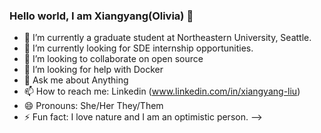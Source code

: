 ### Hello world, I am Xiangyang(Olivia) 👋

- 🔭 I’m currently a graduate student at Northeastern University, Seattle.
- 🌱 I’m currently looking for SDE internship opportunities.
- 👯 I’m looking to collaborate on open source
- 🤔 I’m looking for help with Docker
- 💬 Ask me about Anything
- 📫 How to reach me: Linkedin (www.linkedin.com/in/xiangyang-liu)
- 😄 Pronouns: She/Her They/Them
- ⚡ Fun fact: I love nature and I am an optimistic person.
-->
